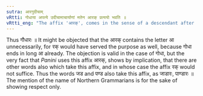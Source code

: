 ```yaml
---
sutra: आरगुदीचाम्
vRtti: गोधाया अपत्ये उदीचामाचार्याणां मतेन आरक् प्रत्ययो भवति ॥
vRtti_eng: "The affix 'आरक्', comes in the sense of a descendant after the word 'गोधा,' according to the opinion of Northern Grammarians."
---
```

Thus गौधारः ॥ It might be objected that the आरक् contains the letter आ unnecessarily, for रक् would have served the purpose as well, because गोधा ends in long आ already. The objection is valid in the case of गोधा, but the very fact that _Panini_ uses this affix आरक्, shows by implication, that there are other words also which take this affix, and in whose case the affix रक् would not suffice. Thus the words जड and पण्ड also take this affix, as जाडारः, पाण्डारः ॥ The mention of the name of Northern Grammarians is for the sake of showing respect only.
